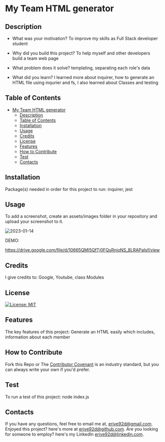 
# My Team HTML generator

## Description

- What was your motivation?
To improve my skills as Full Stack developer student

- Why did you build this project?
To help myself and other developers build a team web page

- What problem does it solve?
templating, separating each role's data

- What did you learn?
I learned more about inquirer, how to generate an HTML file using inqurier and fs, I also learned about Classes and testing


## Table of Contents

- [My Team HTML generator](#my-team-html-generator)
  - [Description](#description)
  - [Table of Contents](#table-of-contents)
  - [Installation](#installation)
  - [Usage](#usage)
  - [Credits](#credits)
  - [License](#license)
  - [Features](#features)
  - [How to Contribute](#how-to-contribute)
  - [Test](#test)
  - [Contacts](#contacts)


## Installation
Package(s) needed in order for this project to run:
inquirer, jest

## Usage
To add a screenshot, create an assets/images folder in your repository and upload your screenshot to it.

![2023-01-14](https://user-images.githubusercontent.com/110507887/212520104-faaaac29-05f4-4b6b-8b13-b9e014127da8.png)


DEMO:

https://drive.google.com/file/d/10665QMl5QfTj0FQsRnjoNS_8LRAPaIsf/view



## Credits
I give credits to:
Google, Youtube, class Modules

## License
[![License: MIT](https://img.shields.io/badge/License-MIT-yellow.svg)](https://opensource.org/licenses/MIT)

## Features
The key features of this project:
Generate an HTML easily which includes, information about each member 

## How to Contribute
Fork this Repo 
or
The [Contributor Covenant](https://www.contributor-covenant.org/) is an industry standard, but you can always write your own if you'd prefer.


## Test
To run a test of this project:
node index.js

## Contacts
If you have any questions, feel free to email me at, erive92d@gmail.com.
Enjoyed this project? here's more at erive92d@github.com.
Are you looking for someone to employ? here's my LinkedIn erive92d@linkedin.com.
   

